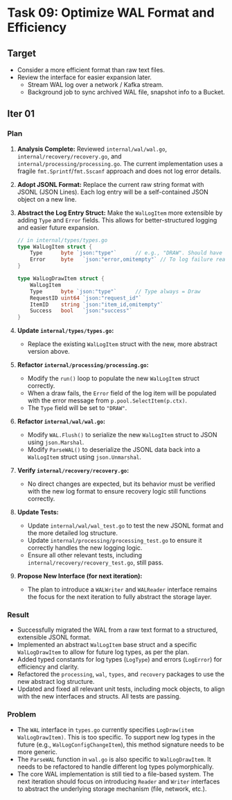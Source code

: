 # Task 09: Optimize WAL Format and Efficiency

## Target

- Consider a more efficient format than raw text files.
- Review the interface for easier expansion later.
  - Stream WAL log over a network / Kafka stream.
  - Background job to sync archived WAL file, snapshot info to a Bucket.

## Iter 01

### Plan

1.  **Analysis Complete:** Reviewed `internal/wal/wal.go`, `internal/recovery/recovery.go`, and `internal/processing/processing.go`. The current implementation uses a fragile `fmt.Sprintf`/`fmt.Sscanf` approach and does not log error details.

2.  **Adopt JSONL Format:** Replace the current raw string format with JSONL (JSON Lines). Each log entry will be a self-contained JSON object on a new line.

3.  **Abstract the Log Entry Struct:** Make the `WalLogItem` more extensible by adding `Type` and `Error` fields. This allows for better-structured logging and easier future expansion.

    ```go
    // in internal/types/types.go
    type WalLogItem struct {
        Type      byte `json:"type"`      // e.g., "DRAW". Should have a Constant define map
        Error     byte   `json:"error,omitempty"` // To log failure reasons. Should have a Constant define map
    }

    type WalLogDrawItem struct {
        WalLogItem
        Type      byte `json:"type"`      // Type always = Draw
        RequestID uint64 `json:"request_id"`
        ItemID    string `json:"item_id,omitempty"`
        Success   bool   `json:"success"`
    }
    ```

4.  **Update `internal/types/types.go`:**
    *   Replace the existing `WalLogItem` struct with the new, more abstract version above.

5.  **Refactor `internal/processing/processing.go`:**
    *   Modify the `run()` loop to populate the new `WalLogItem` struct correctly.
    *   When a draw fails, the `Error` field of the log item will be populated with the error message from `p.pool.SelectItem(p.ctx)`.
    *   The `Type` field will be set to `"DRAW"`.

6.  **Refactor `internal/wal/wal.go`:**
    *   Modify `WAL.Flush()` to serialize the new `WalLogItem` struct to JSON using `json.Marshal`.
    *   Modify `ParseWAL()` to deserialize the JSONL data back into a `WalLogItem` struct using `json.Unmarshal`.

7.  **Verify `internal/recovery/recovery.go`:**
    *   No direct changes are expected, but its behavior must be verified with the new log format to ensure recovery logic still functions correctly.

8.  **Update Tests:**
    *   Update `internal/wal/wal_test.go` to test the new JSONL format and the more detailed log structure.
    *   Update `internal/processing/processing_test.go` to ensure it correctly handles the new logging logic.
    *   Ensure all other relevant tests, including `internal/recovery/recovery_test.go`, still pass.

9.  **Propose New Interface (for next iteration):**
    *   The plan to introduce a `WALWriter` and `WALReader` interface remains the focus for the next iteration to fully abstract the storage layer.

### Result

- Successfully migrated the WAL from a raw text format to a structured, extensible JSONL format.
- Implemented an abstract `WalLogItem` base struct and a specific `WalLogDrawItem` to allow for future log types, as per the plan.
- Added typed constants for log types (`LogType`) and errors (`LogError`) for efficiency and clarity.
- Refactored the `processing`, `wal`, `types`, and `recovery` packages to use the new abstract log structure.
- Updated and fixed all relevant unit tests, including mock objects, to align with the new interfaces and structs. All tests are passing.

### Problem

- The `WAL` interface in `types.go` currently specifies `LogDraw(item WalLogDrawItem)`. This is too specific. To support new log types in the future (e.g., `WalLogConfigChangeItem`), this method signature needs to be more generic.
- The `ParseWAL` function in `wal.go` is also specific to `WalLogDrawItem`. It needs to be refactored to handle different log types polymorphically.
- The core WAL implementation is still tied to a file-based system. The next iteration should focus on introducing `Reader` and `Writer` interfaces to abstract the underlying storage mechanism (file, network, etc.).

```